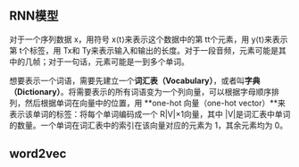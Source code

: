 ## RNN模型

对于一个序列数据 x，用符号 x⟨t⟩来表示这个数据中的第 tt个元素，用 y⟨t⟩来表示第 t个标签，用 Tx和 Ty来表示输入和输出的长度。对于一段音频，元素可能是其中的几帧；对于一句话，元素可能是一到多个单词。

想要表示一个词语，需要先建立一个**词汇表（Vocabulary）**，或者叫**字典（Dictionary）**。将需要表示的所有词语变为一个列向量，可以根据字母顺序排列，然后根据单词在向量中的位置，用 **one-hot 向量（one-hot vector）**来表示该单词的标签：将每个单词编码成一个 R|V|×1向量，其中 |V|是词汇表中单词的数量。一个单词在词汇表中的索引在该向量对应的元素为 1，其余元素均为 0。

## word2vec

